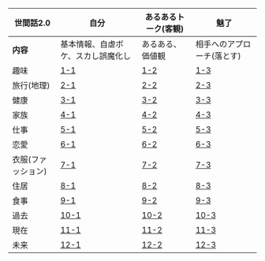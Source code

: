 世間話2.0 | 自分 | あるあるトーク(客観) | 魅了
--- | --- | --- | ---
 <b>内容</b>|基本情報、自虐ボケ、スカし誤魔化し|あるある、価値観|相手へのアプローチ(落とす)
趣味 | [1-1](https://github.com/KetunikuLab/manual/blob/master/020.ヒューマンスキル/020.トーク/110.自分/010.趣味.md) | [1-2](https://github.com/KetunikuLab/manual/blob/master/020.ヒューマンスキル/020.トーク/120.あるあるトーク(客観)/010.趣味.md) | [1-3](https://github.com/KetunikuLab/manual/blob/master/020.ヒューマンスキル/020.トーク/130.魅了/010.趣味.md)
旅行(地理) | [2-1](https://github.com/KetunikuLab/manual/blob/master/020.ヒューマンスキル/020.トーク/110.自分/020.旅行.md) | [2-2](https://github.com/KetunikuLab/manual/blob/master/020.ヒューマンスキル/020.トーク/120.あるあるトーク(客観)/020.旅行.md) | [2-3](https://github.com/KetunikuLab/manual/blob/master/020.ヒューマンスキル/020.トーク/130.魅了/020.旅行.md)
健康 | [3-1](https://github.com/KetunikuLab/manual/blob/master/020.ヒューマンスキル/020.トーク/110.自分/030.健康.md) | [3-2](https://github.com/KetunikuLab/manual/blob/master/020.ヒューマンスキル/020.トーク/120.あるあるトーク(客観)/030.健康.md) | [3-3](https://github.com/KetunikuLab/manual/blob/master/020.ヒューマンスキル/020.トーク/130.魅了/030.健康.md)
家族 | [4-1](https://github.com/KetunikuLab/manual/blob/master/020.ヒューマンスキル/020.トーク/110.自分/040.家族.md) | [4-2](https://github.com/KetunikuLab/manual/blob/master/020.ヒューマンスキル/020.トーク/120.あるあるトーク(客観)/040.家族.md) | [4-3](https://github.com/KetunikuLab/manual/blob/master/020.ヒューマンスキル/020.トーク/130.魅了/040.家族.md)
仕事 | [5-1](https://github.com/KetunikuLab/manual/blob/master/020.ヒューマンスキル/020.トーク/110.自分/050.仕事.md) | [5-2](https://github.com/KetunikuLab/manual/blob/master/020.ヒューマンスキル/020.トーク/120.あるあるトーク(客観)/050.仕事.md) | [5-3](https://github.com/KetunikuLab/manual/blob/master/020.ヒューマンスキル/020.トーク/130.魅了/050.仕事.md)
恋愛 | [6-1](https://github.com/KetunikuLab/manual/blob/master/020.ヒューマンスキル/020.トーク/110.自分/060.恋愛.md) | [6-2](https://github.com/KetunikuLab/manual/blob/master/020.ヒューマンスキル/020.トーク/120.あるあるトーク(客観)/060.恋愛.md) | [6-3](https://github.com/KetunikuLab/manual/blob/master/020.ヒューマンスキル/020.トーク/130.魅了/060.恋愛.md)
衣服(ファッション) | [7-1](https://github.com/KetunikuLab/manual/blob/master/020.ヒューマンスキル/020.トーク/110.自分/070.衣服(ファッション).md) | [7-2](https://github.com/KetunikuLab/manual/blob/master/020.ヒューマンスキル/020.トーク/120.あるあるトーク(客観)/070.衣服(ファッション).md) | [7-3](https://github.com/KetunikuLab/manual/blob/master/020.ヒューマンスキル/020.トーク/130.魅了/070.衣服(ファッション).md)
住居 | [8-1](https://github.com/KetunikuLab/manual/blob/master/020.ヒューマンスキル/020.トーク/110.自分/080.住居(地理).md) | [8-2](https://github.com/KetunikuLab/manual/blob/master/020.ヒューマンスキル/020.トーク/120.あるあるトーク(客観)/080.住居(地理).md) | [8-3](https://github.com/KetunikuLab/manual/blob/master/020.ヒューマンスキル/020.トーク/130.魅了/080.住居(地理).md)
食事 | [9-1](https://github.com/KetunikuLab/manual/blob/master/020.ヒューマンスキル/020.トーク/110.自分/090.食べ物.md) | [9-2](https://github.com/KetunikuLab/manual/blob/master/020.ヒューマンスキル/020.トーク/120.あるあるトーク(客観)/090.食べ物.md) | [9-3](https://github.com/KetunikuLab/manual/blob/master/020.ヒューマンスキル/020.トーク/130.魅了/090.食べ物.md)
過去 | [10-1](https://github.com/KetunikuLab/manual/blob/master/020.ヒューマンスキル/020.トーク/110.自分/100.過去.md) | [10-2](https://github.com/KetunikuLab/manual/blob/master/020.ヒューマンスキル/020.トーク/120.あるあるトーク(客観)/100.過去.md) | [10-3](https://github.com/KetunikuLab/manual/blob/master/020.ヒューマンスキル/020.トーク/130.魅了/100.過去.md)
現在 | [11-1](https://github.com/KetunikuLab/manual/blob/master/020.ヒューマンスキル/020.トーク/110.自分/110.現在.md) | [11-2](https://github.com/KetunikuLab/manual/blob/master/020.ヒューマンスキル/020.トーク/120.あるあるトーク(客観)/110.現在.md) | [11-3](https://github.com/KetunikuLab/manual/blob/master/020.ヒューマンスキル/020.トーク/130.魅了/110.現在.md)
未来 | [12-1](https://github.com/KetunikuLab/manual/blob/master/020.ヒューマンスキル/020.トーク/110.自分/120.未来.md) | [12-2](https://github.com/KetunikuLab/manual/blob/master/020.ヒューマンスキル/020.トーク/120.あるあるトーク(客観)/120.未来.md) | [12-3](https://github.com/KetunikuLab/manual/blob/master/020.ヒューマンスキル/020.トーク/130.魅了/120.未来.md)


